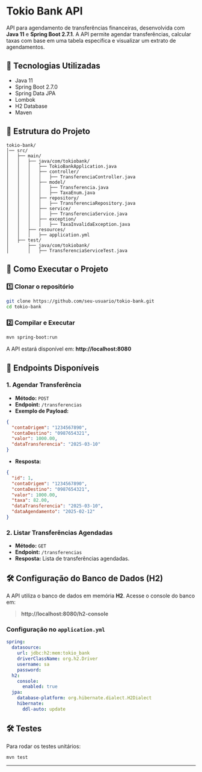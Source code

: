 # Tokio Bank API

API para agendamento de transferências financeiras, desenvolvida com **Java 11** e **Spring Boot 2.7.1**. A API permite agendar transferências, calcular taxas com base em uma tabela específica e visualizar um extrato de agendamentos.

## 📌 Tecnologias Utilizadas
- Java 11
- Spring Boot 2.7.0
- Spring Data JPA
- Lombok
- H2 Database
- Maven

## 📂 Estrutura do Projeto
```
tokio-bank/
│── src/
│   ├── main/
│   │   ├── java/com/tokiobank/
│   │   │   ├── TokioBankApplication.java
│   │   │   ├── controller/
│   │   │   │   ├── TransferenciaController.java
│   │   │   ├── model/
│   │   │   │   ├── Transferencia.java
│   │   │   │   ├── TaxaEnum.java
│   │   │   ├── repository/
│   │   │   │   ├── TransferenciaRepository.java
│   │   │   ├── service/
│   │   │   │   ├── TransferenciaService.java
│   │   │   ├── exception/
│   │   │   │   ├── TaxaInvalidaException.java
│   │   ├── resources/
│   │   │   ├── application.yml
│   ├── test/
│       ├── java/com/tokiobank/
│       │   ├── TransferenciaServiceTest.java
```

## 🚀 Como Executar o Projeto
### 1️⃣ **Clonar o repositório**
```sh
git clone https://github.com/seu-usuario/tokio-bank.git
cd tokio-bank
```

### 2️⃣ **Compilar e Executar**
```sh
mvn spring-boot:run
```
A API estará disponível em: **http://localhost:8080**

## 📌 Endpoints Disponíveis
### **1. Agendar Transferência**
- **Método:** `POST`
- **Endpoint:** `/transferencias`
- **Exemplo de Payload:**
```json
{
  "contaOrigem": "1234567890",
  "contaDestino": "0987654321",
  "valor": 1000.00,
  "dataTransferencia": "2025-03-10"
}
```
- **Resposta:**
```json
{
  "id": 1,
  "contaOrigem": "1234567890",
  "contaDestino": "0987654321",
  "valor": 1000.00,
  "taxa": 82.00,
  "dataTransferencia": "2025-03-10",
  "dataAgendamento": "2025-02-12"
}
```

### **2. Listar Transferências Agendadas**
- **Método:** `GET`
- **Endpoint:** `/transferencias`
- **Resposta:** Lista de transferências agendadas.

## 🛠️ Configuração do Banco de Dados (H2)
A API utiliza o banco de dados em memória **H2**. Acesse o console do banco em:
> **http://localhost:8080/h2-console**

### **Configuração no `application.yml`**
```yaml
spring:
  datasource:
    url: jdbc:h2:mem:tokio_bank
    driverClassName: org.h2.Driver
    username: sa
    password:
  h2:
    console:
      enabled: true
  jpa:
    database-platform: org.hibernate.dialect.H2Dialect
    hibernate:
      ddl-auto: update
```

## 🛠️ Testes
Para rodar os testes unitários:
```sh
mvn test
```

---

